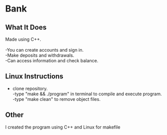 # Bank

## What It Does
Made using C++.<br><br>
-You can create accounts and sign in.<br>
-Make deposits and withdrawals.<br>
-Can access information and check balance.<br>

## Linux Instructions
* clone repository.<br>
-type "make && ./program" in terminal to compile and execute program.<br>
-type "make clean" to remove object files.<br>

## Other
I created the program using C++ and Linux for makefile
